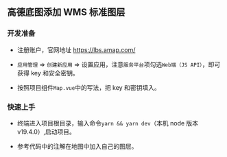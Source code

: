 ## 高德底图添加 WMS 标准图层

### 开发准备

- 注册账户，官网地址 https://lbs.amap.com/

- `应用管理` => `创建新应用` => 设置应用，注意`服务平台`项勾选`Web端（JS API）`，即可获得 key 和安全密钥。

- 按照项目组件`Map.vue`中的写法，把 key 和密钥填入。

### 快速上手

- 终端进入项目根目录，输入命令`yarn && yarn dev`（本机 node 版本 v19.4.0）,启动项目。

- 参考代码中的注解在地图中加入自己的图层。
